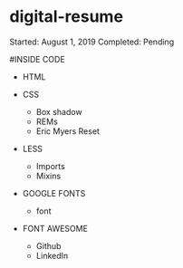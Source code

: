 # digital-resume
Started: August 1, 2019
Completed: Pending

#INSIDE CODE
- HTML
- CSS
    - Box shadow
    - REMs
    - Eric Myers Reset

- LESS
    - Imports
    - Mixins
- GOOGLE FONTS
    - font
- FONT AWESOME
    - Github
    - LinkedIn